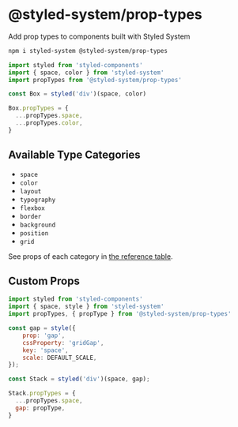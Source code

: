 
# @styled-system/prop-types

Add prop types to components built with Styled System

```sh
npm i styled-system @styled-system/prop-types
```

```js
import styled from 'styled-components'
import { space, color } from 'styled-system'
import propTypes from '@styled-system/prop-types'

const Box = styled('div')(space, color)

Box.propTypes = {
  ...propTypes.space,
  ...propTypes.color,
}
```

## Available Type Categories

* `space`
* `color`
* `layout`
* `typography`
* `flexbox`
* `border`
* `background`
* `position`
* `grid`

See props of each category in [the reference table](https://styled-system.com/table).

## Custom Props

```js
import styled from 'styled-components'
import { space, style } from 'styled-system'
import propTypes, { propType } from '@styled-system/prop-types'

const gap = style({
	prop: 'gap',
	cssProperty: 'gridGap',
	key: 'space',
	scale: DEFAULT_SCALE,
});

const Stack = styled('div')(space, gap);

Stack.propTypes = {
  ...propTypes.space,
  gap: propType,
}
```
